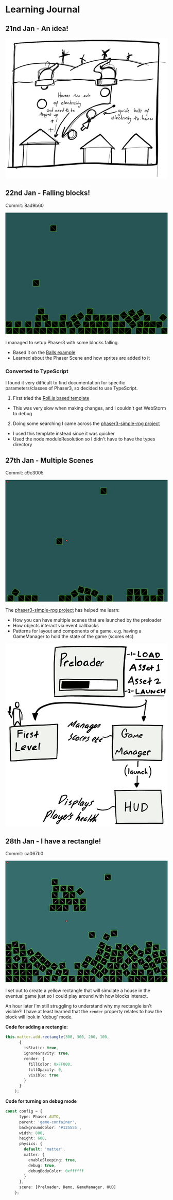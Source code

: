 # Learning Journal

## 21nd Jan - An idea!

![An idea](progress-screenshots/2020-01-21-sketch.png)


## 22nd Jan - Falling blocks!

Commit: 8ad9b60

![Falling blocks](progress-screenshots/2020-01-22-8ad9b60-falling-blocks.png)

I managed to setup Phaser3 with some blocks falling.

* Based it on the [Balls example](https://phaser.io/examples/v3/view/physics/matterjs/balls) 
* Learned about the Phaser Scene and how sprites are added to it

### Converted to TypeScript

I found it very difficult to find documentation for specific parameters/classes of Phaser3, so decided to use TypeScript.

1. First tried the [Roll.js based template](https://github.com/photonstorm/phaser3-typescript-project-template)
  * This was very slow when making changes, and I couldn't get WebStorm to debug
2. Doing some searching I came across the [phaser3-simple-rpg project](https://github.com/pierpo/phaser3-simple-rpg)
  * I used this template instead since it was quicker
  * Used the node moduleResolution so I didn't have to have the types directory 

## 27th Jan - Multiple Scenes

Commit: c9c3005

![Falling blocks with HUD of hearts](progress-screenshots/2020-01-27-c9c3005-multiple-scenes.png)

The [phaser3-simple-rpg project](https://github.com/pierpo/phaser3-simple-rpg) has helped me learn:
 
 * How you can have multiple scenes that are launched by the preloader
 * How objects interact via event callbacks
 * Patterns for layout and components of a game. e.g. having a GameManager to hold the state of the game (scores etc)

![Notes of scenes](progress-screenshots/2020-01-27-c9c3005-multiple-scenes-notes.png)

## 28th Jan - I have a rectangle!

Commit: ca067b0

![Falling blocks hitting a rectangle](progress-screenshots/2020-01-28-ca067b0-rectangle.gif)

I set out to create a yellow rectangle that will simulate a house in the eventual game just so I could play around
with how blocks interact. 

An hour later I'm still struggling to understand why my rectangle isn't visible?! I have at least learned that the 
`render` property relates to how the block will look in 'debug' mode.

**Code for adding a rectangle:**

```typescript
this.matter.add.rectangle(300, 300, 200, 100,
      {
        isStatic: true,
        ignoreGravity: true,
        render: {
          fillColor: 0xFF000,
          fillOpacity: 0,
          visible: true
        }
      }
    );
```

**Code for turning on debug mode**

```typescript
const config = {
      type: Phaser.AUTO,
      parent: 'game-container',
      backgroundColor: '#125555',
      width: 800,
      height: 600,
      physics: {
        default: 'matter',
        matter: {
          enableSleeping: true,
          debug: true,
          debugBodyColor: 0xffffff
        }
      },
      scene: [Preloader, Demo, GameManager, HUD]
    };
```

